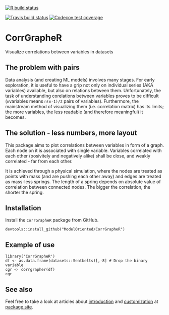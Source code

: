 <!-- badges: start -->
[![R build status](https://github.com/ModelOriented/CorrGrapheR/workflows/R-CMD-check/badge.svg)](https://github.com/ModelOriented/CorrGrapheR/actions?query=workflow%3AR-CMD-check)

[![Travis build status](https://travis-ci.org/ModelOriented/CorrGrapheR.svg?branch=master)](https://travis-ci.org/ModelOriented/CorrGrapheR)
[![Codecov test coverage](https://codecov.io/gh/ModelOriented/CorrGrapheR/branch/master/graph/badge.svg)](https://codecov.io/gh/ModelOriented/CorrGrapheR?branch=master)
<!-- badges: end -->
# CorrGrapheR
Visualize correlations between variables in datasets

## The problem with pairs

Data analysis (and creating ML models) involves many stages. For early exploration, it is useful to have a grip not only on individual series (AKA variables) available, but also on relations between them. Unfortunately, the task of understanding corelations between variables proves to be difficult (`n`variables means `n(n-1)/2` pairs of variables). Furthermore, the mainstream method of visualizing them (i.e. correlation matrix) has its limits; the more variables, the less readable (and therefore meaningful) it becomes.  

## The solution - less numbers, more layout

This package aims to plot correlations between variables in form of a graph. Each node on it is associated with single variable. Variables correlated with each other (posivitely and negatively alike) shall be close, and weakly correlated  - far from each other. 

It is achieved through a physical simulation, where the nodes are treated as points with mass (and are pushing each other away) and edges are treated as mass-less springs. The length of a spring depends on absolute value of correlation between connected nodes. The bigger the correlation, the shorter the spring.

## Installation

Install the `CorrGrapheR` package from GitHub.

```
devtools::install_github("ModelOriented/CorrGrapheR")
```

## Example of use

```
library('CorrGrapheR')
df <- as.data.frame(datasets::Seatbelts)[,-8] # Drop the binary variable
cgr <- corrgrapher(df)
cgr
```

## See also

Feel free to take a look at articles about
[introduction](https://modeloriented.github.io/CorrGrapheR/articles/Introduction.html) and [customization](https://modeloriented.github.io/CorrGrapheR/articles/Customization.html) at
[package site](https://modeloriented.github.io/CorrGrapheR/index.html).
